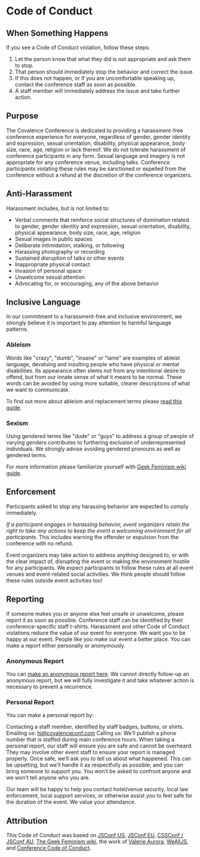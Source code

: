 # Code of Conduct

## When Something Happens

If you see a Code of Conduct violation, follow these steps:

1) Let the person know that what they did is not appropriate and ask them to stop.
2) That person should immediately stop the behavior and correct the issue.
3) If this does not happen, or if you are uncomfortable speaking up, contact the conference staff as soon as possible.
4) A staff member will immediately address the issue and take further action.

## Purpose

The Covalence Conference is dedicated to providing a harassment-free conference experience for everyone, regardless of gender, gender identity and expression, sexual orientation, disability, physical appearance, body size, race, age, religion or lack thereof. We do not tolerate harassment of conference participants in any form. Sexual language and imagery is not appropriate for any conference venue, including talks. Conference participants violating these rules may be sanctioned or expelled from the conference without a refund at the discretion of the conference organizers.

## Anti-Harassment

Harassment includes, but is not limited to:

 * Verbal comments that reinforce social structures of domination related to gender, gender identity and expression, sexual orientation, disability, physical appearance, body size, race, age, religion
 * Sexual images in public spaces
 * Deliberate intimidation, stalking, or following
 * Harassing photography or recording
 * Sustained disruption of talks or other events
 * Inappropriate physical contact
 * Invasion of personal space
 * Unwelcome sexual attention
 * Advocating for, or encouraging, any of the above behavior

## Inclusive Language

In our commitment to a harassment-free and inclusive environment, we strongly believe it is important to pay attention to harmful language patterns.

### Ableism

Words like "crazy", "dumb", "insane" or "lame" are examples of ableist language, devaluing and insulting people who have physical or mental disabilities. Its appearance often stems not from any intentional desire to offend, but from our innate sense of what it means to be normal. These words can be avoided by using more suitable, clearer descriptions of what we want to communicate.

To find out more about ableism and replacement terms please [read this guide](http://www.autistichoya.com/p/ableist-words-and-terms-to-avoid.html).

### Sexism

Using gendered terms like "dude" or "guys" to address a group of people of varying genders contributes to furthering exclusion of underrepresented individuals. We strongly advise avoiding gendered pronouns as well as gendered terms.

For more information please familiarize yourself with [Geek Feminism wiki guide](http://geekfeminism.wikia.com/wiki/Nonsexist_language).

## Enforcement

Participants asked to stop any harassing behavior are expected to comply immediately.

*If a participant engages in harassing behavior, event organizers retain the right to take any actions to keep the event a welcoming environment for all participants*. This includes warning the offender or expulsion from the conference with no refund.

Event organizers may take action to address anything designed to, or with the clear impact of, disrupting the event or making the environment hostile for any participants. We expect participants to follow these rules at all event venues and event-related social activities. We think people should follow these rules outside event activities too!

## Reporting

If someone makes you or anyone else feel unsafe or unwelcome, please report it as soon as possible. Conference staff can be identified by their conference-specific staff t-shirts. Harassment and other Code of Conduct violations reduce the value of our event for everyone. We want you to be happy at our event. People like you make our event a better place. You can make a report either personally or anonymously.

### Anonymous Report

You can [make an anonymous report here](https://docs.google.com/forms/d/1dtNDsK0noTSv_As2ru7aidZQisa3OsytHf9lMf-v5g4/edit). We cannot directly follow-up an anonymous report, but we will fully investigate it and take whatever action is necessary to prevent a recurrence.

### Personal Report
You can make a personal report by:

Contacting a staff member, identified by staff badges, buttons, or shirts.
Emailing us: hi@covalenceconf.com
Calling us: We’ll publish a phone number that is staffed during main conference hours.
When taking a personal report, our staff will ensure you are safe and cannot be overheard. They may involve other event staff to ensure your report is managed properly. Once safe, we’ll ask you to tell us about what happened. This can be upsetting, but we’ll handle it as respectfully as possible, and you can bring someone to support you. You won’t be asked to confront anyone and we won’t tell anyone who you are.

Our team will be happy to help you contact hotel/venue security, local law enforcement, local support services, or otherwise assist you to feel safe for the duration of the event. We value your attendance.


## Attribution

This Code of Conduct was based on [JSConf US](https://2018.jsconf.us/), [JSConf EU](https://2018.jsconf.eu/), [CSSConf / JSConf AU](http://2018.jsconfau.com/), [The Geek Feminism wiki](http://geekfeminism.wikia.com/wiki/Conference_anti-harassment/Policy), the work of [Valerie Aurora](https://frameshiftconsulting.com/code-of-conduct-training/), [WeAllJS](https://wealljs.org/code-of-conduct), and [Conference Code of Conduct](http://confcodeofconduct.com/).
